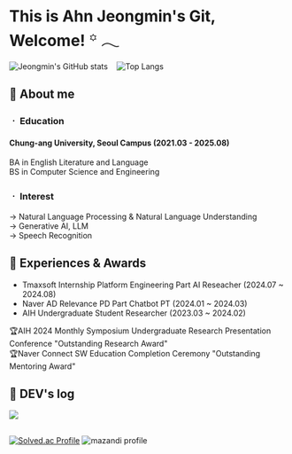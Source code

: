 # This is Ahn Jeongmin's Git, Welcome!  ꙳ 𓂃 

![Jeongmin's GitHub stats](https://github-readme-stats.vercel.app/api?username=Ahn-Jeongmin&show_icons=true&theme=vue-dark)&nbsp;&nbsp;&nbsp;
![Top Langs](https://github-readme-stats.vercel.app/api/top-langs/?username=Ahn-Jeongmin&layout=compact&theme=vue-dark)



## 🌱 About me

### ㆍ Education<br> 
#### Chung-ang University, Seoul Campus (2021.03 - 2025.08) <br> 
BA in English Literature and Language<br> 
BS in Computer Science and Engineering<br> 


  
### ㆍ Interest<br> 
→ Natural Language Processing & Natural Language Understanding<br> 
→ Generative AI, LLM <br> 
→ Speech Recognition<br> 


## 🌱 Experiences & Awards
- Tmaxsoft Internship Platform Engineering Part AI Reseacher (2024.07 ~ 2024.08)
- Naver AD Relevance PD Part Chatbot PT (2024.01 ~ 2024.03)
- AIH Undergraduate Student Researcher (2023.03 ~ 2024.02)

🏆AIH 2024 Monthly Symposium Undergraduate Research Presentation Conference  "Outstanding Research Award"<br>
🏆Naver Connect SW Education Completion Ceremony "Outstanding Mentoring Award"

## 🌱 DEV's log 
<a href="https://tingmins-swdeliveryservice.tistory.com/"><img src="https://img.shields.io/badge/Tistory-eef1f4?style=for-the-badge&logo=Tistory&logoColor=EF3939"></a>
         


##
[![Solved.ac Profile](http://mazassumnida.wtf/api/v2/generate_badge?boj=jordie0209)](https://solved.ac/jordie0209/)
![mazandi profile](http://mazandi.herokuapp.com/api?handle=jordie0209&theme=warm)


